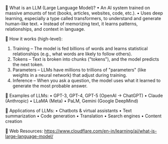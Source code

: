 🔹 What is an LLM (Large Language Model)?
•	An AI system trained on massive amounts of text (books, articles, websites, code, etc.).
•	Uses deep learning, especially a type called transformers, to understand and generate human-like text.
•	Instead of memorizing text, it learns patterns, relationships, and context in language.

🔹 How it works (high-level):
1.	Training – The model is fed billions of words and learns statistical relationships (e.g., what words are likely to follow others).
2.	Tokens – Text is broken into chunks ("tokens"), and the model predicts the next token.
3.	Parameters – LLMs have millions to trillions of "parameters" (like weights in a neural network) that adjust during training.
4.	Inference – When you ask a question, the model uses what it learned to generate the most probable answer.

🔹 Examples of LLMs:
•	GPT-3, GPT-4, GPT-5 (OpenAI → ChatGPT)
•	Claude (Anthropic)
•	LLaMA (Meta)
•	PaLM, Gemini (Google DeepMind)

🔹 Applications of LLMs:
•	Chatbots & virtual assistants
•	Text summarization
•	Code generation
•	Translation
•	Search engines
•	Content creation

🔹 Web Resources:
https://www.cloudflare.com/en-in/learning/ai/what-is-large-language-model/

